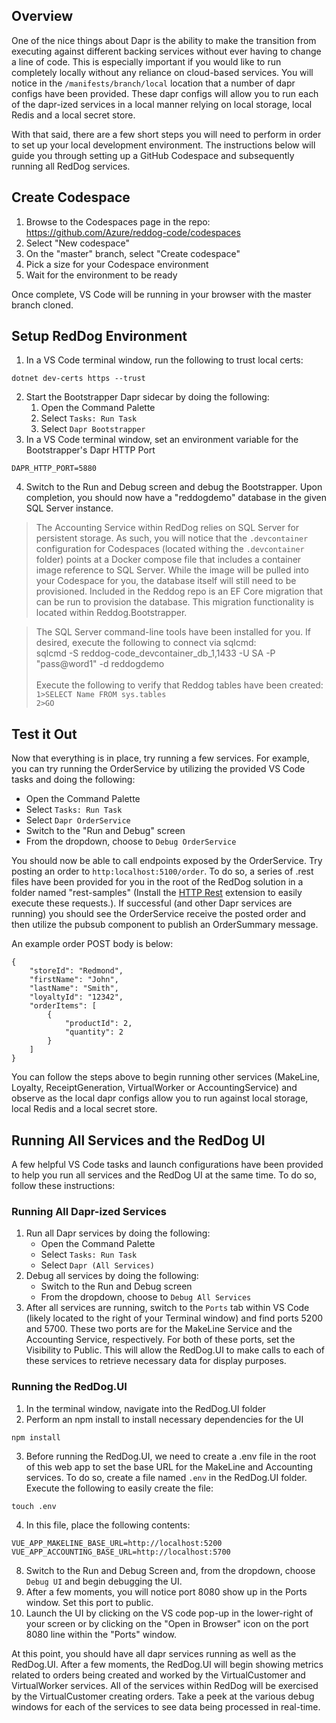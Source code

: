 ## Overview

One of the nice things about Dapr is the ability to make the transition from executing against different backing services without ever having to change a line of code.  This is especially important if you would like to run completely locally without any reliance on cloud-based services.  You will notice in the `/manifests/branch/local` location that a number of dapr configs have been provided.  These dapr configs will allow you to run each of the dapr-ized services in a local manner relying on local storage, local Redis and a local secret store.

With that said, there are a few short steps you will need to perform in order to set up your local development environment.  The instructions below will guide you through setting up a GitHub Codespace and subsequently running all RedDog services.


## Create Codespace

1. Browse to the Codespaces page in the repo: https://github.com/Azure/reddog-code/codespaces
2. Select "New codespace"
3. On the "master" branch, select "Create codespace"
4. Pick a size for your Codespace environment
5. Wait for the environment to be ready

Once complete, VS Code will be running in your browser with the master branch cloned.


## Setup RedDog Environment

1. In a VS Code terminal window, run the following to trust local certs:
```
dotnet dev-certs https --trust
```
2. Start the Bootstrapper Dapr sidecar by doing the following:
    1. Open the Command Palette
    2. Select `Tasks: Run Task`
    3. Select `Dapr Bootstrapper`
3. In a VS Code terminal window, set an environment variable for the Bootstrapper's Dapr HTTP Port
```
DAPR_HTTP_PORT=5880
```
4. Switch to the Run and Debug screen and debug the Bootstrapper.  Upon completion, you should now have a "reddogdemo" database in the given SQL Server instance.

>The Accounting Service within RedDog relies on SQL Server for persistent storage.  As such, you will notice that the `.devcontainer` configuration for Codespaces (located withing the `.devcontainer` folder) points at a Docker compose file that includes a container image reference to SQL Server.  While the image will be pulled into your Codespace for you, the database itself will still need to be provisioned.  Included in the Reddog repo is an EF Core migration that can be run to provision the database.  This migration functionality is located within Reddog.Bootstrapper. 

>The SQL Server command-line tools have been installed for you.  If desired, execute the following to connect via sqlcmd:<br> 
>sqlcmd -S reddog-code_devcontainer_db_1,1433 -U SA -P "pass@word1" -d reddogdemo<br><br>
>Execute the following to verify that Reddog tables have been created:<br>
> ```1>SELECT Name FROM sys.tables```<br>
> ```2>GO```

## Test it Out

Now that everything is in place, try running a few services.  For example, you can try running the OrderService by utilizing the provided VS Code tasks and doing the following:

- Open the Command Palette
- Select `Tasks: Run Task`
- Select `Dapr OrderService`
- Switch to the "Run and Debug" screen
- From the dropdown, choose to `Debug OrderService`

You should now be able to call endpoints exposed by the OrderService.  Try posting an order to `http:localhost:5100/order`.  To do so, a series of .rest files have been provided for you in the root of the RedDog solution in a folder named "rest-samples"  (Install the [HTTP Rest](https://marketplace.visualstudio.com/items?itemName=humao.rest-client) extension to easily execute these requests.).  If successful (and other Dapr services are running) you should see the OrderService receive the posted order and then utilize the pubsub component to publish an OrderSummary message.

An example order POST body is below:

```
{
    "storeId": "Redmond",
    "firstName": "John",
    "lastName": "Smith",
    "loyaltyId": "12342",
    "orderItems": [
        {
            "productId": 2,
            "quantity": 2
        }
    ]
}
```

You can follow the steps above to begin running other services (MakeLine, Loyalty, ReceiptGeneration, VirtualWorker or AccountingService) and observe as the local dapr configs allow you to run against local storage, local Redis and a local secret store.


## Running All Services and the RedDog UI

A few helpful VS Code tasks and launch configurations have been provided to help you run all services and the RedDog UI at the same time.  To do so, follow these instructions:

### Running All Dapr-ized Services

1. Run all Dapr services by doing the following:
    - Open the Command Palette
    - Select `Tasks: Run Task`
    - Select `Dapr (All Services)`
2. Debug all services by doing the following:
    - Switch to the Run and Debug screen
    - From the dropdown, choose to `Debug All Services`
3. After all services are running, switch to the `Ports` tab within VS Code (likely located to the right of your Terminal window) and find ports 5200 and 5700.  These two ports are for the MakeLine Service and the Accounting Service, respectively.  For both of these ports, set the Visibility to Public.  This will allow the RedDog.UI to make calls to each of these services to retrieve necessary data for display purposes.

### Running the RedDog.UI
1. In the terminal window, navigate into the RedDog.UI folder
2. Perform an npm install to install necessary dependencies for the UI
```
npm install
```
3. Before running the RedDog.UI, we need to create a .env file in the root of this web app to set the base URL for the MakeLine and Accounting services.  To do so, create a file named `.env` in the RedDog.UI folder. Execute the following to easily create the file:
```
touch .env
```
4. In this file, place the following contents:
```
VUE_APP_MAKELINE_BASE_URL=http://localhost:5200
VUE_APP_ACCOUNTING_BASE_URL=http://localhost:5700
```
8. Switch to the Run and Debug Screen and, from the dropdown, choose `Debug UI` and begin debugging the UI.
9. After a few moments, you will notice port 8080 show up in the Ports window.  Set this port to public.
10. Launch the UI by clicking on the VS code pop-up in the lower-right of your screen or by clicking on the "Open in Browser" icon on the port 8080 line within the "Ports" window.

At this point, you should have all dapr services running as well as the RedDog.UI.  After a few moments, the RedDog.UI will begin showing metrics related to orders being created and worked by the VirtualCustomer and VirtualWorker services.  All of the services within RedDog will be exercised by the VirtualCustomer creating orders.  Take a peek at the various debug windows for each of the services to see data being processed in real-time.
